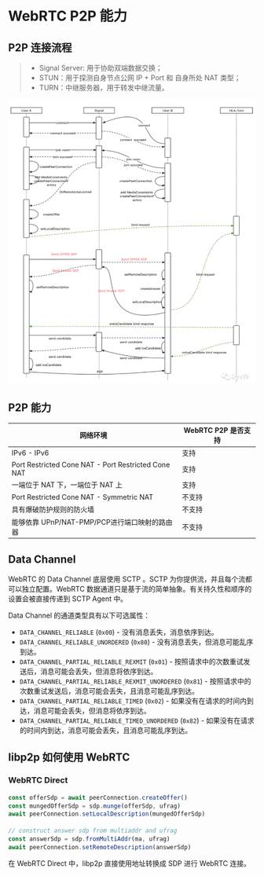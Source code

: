# WebRTC P2P 能力

## P2P 连接流程

> - Signal Server: 用于协助双端数据交换；
> - STUN：用于探测自身节点公网 IP + Port 和 自身所处 NAT 类型；
> - TURN：中继服务器，用于转发中继流量。

![image.png](https://raw.githubusercontent.com/wlynxg/pic/main/2025/06/01/20250601-150918.png)

## P2P 能力

| 网络环境                                            | WebRTC P2P 是否支持 |
| --------------------------------------------------- | ------------------- |
| IPv6 - IPv6                                         | 支持                |
| Port Restricted Cone NAT - Port Restricted Cone NAT | 支持                |
| 一端位于 NAT 下，一端位于 NAT 上                    | 支持                |
| Port Restricted Cone NAT - Symmetric NAT            | 不支持              |
| 具有爆破防护规则的防火墙                            | 不支持              |
| 能够依靠 UPnP/NAT-PMP/PCP进行端口映射的路由器       | 不支持              |

## Data Channel

WebRTC 的 Data Channel 底层使用 SCTP 。SCTP 为你提供流，并且每个流都可以独立配置。WebRTC 数据通道只是基于流的简单抽象。有关持久性和顺序的设置会被直接传递到 SCTP Agent 中。

Data Channel 的通道类型具有以下可选属性：

- `DATA_CHANNEL_RELIABLE` (`0x00`) - 没有消息丢失，消息依序到达。
- `DATA_CHANNEL_RELIABLE_UNORDERED` (`0x80`) - 没有消息丢失，但消息可能乱序到达。
- `DATA_CHANNEL_PARTIAL_RELIABLE_REXMIT` (`0x01`) - 按照请求中的次数重试发送后，消息可能会丢失，但消息将依序到达。
- `DATA_CHANNEL_PARTIAL_RELIABLE_REXMIT_UNORDERED` (`0x81`) - 按照请求中的次数重试发送后，消息可能会丢失，且消息可能乱序到达。
- `DATA_CHANNEL_PARTIAL_RELIABLE_TIMED` (`0x02`) - 如果没有在请求的时间内到达，消息可能会丢失，但消息将依序到达。
- `DATA_CHANNEL_PARTIAL_RELIABLE_TIMED_UNORDERED` (`0x82`) - 如果没有在请求的时间内到达，消息可能会丢失，且消息可能乱序到达。

## libp2p 如何使用 WebRTC

### WebRTC Direct

```js
const offerSdp = await peerConnection.createOffer()
const mungedOfferSdp = sdp.munge(offerSdp, ufrag)
await peerConnection.setLocalDescription(mungedOfferSdp)

// construct answer sdp from multiaddr and ufrag
const answerSdp = sdp.fromMultiAddr(ma, ufrag)
await peerConnection.setRemoteDescription(answerSdp)
```

在 WebRTC Direct 中，libp2p 直接使用地址转换成 SDP 进行 WebRTC 连接。
